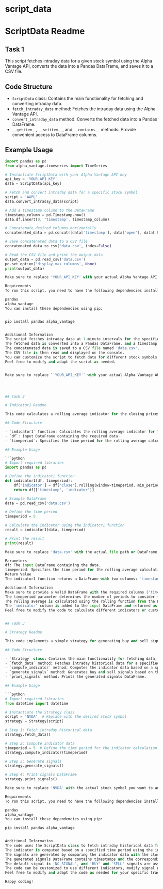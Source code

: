 # script_data

# ScriptData Readme
## Task 1
This script fetches intraday data for a given stock symbol using the Alpha Vantage API, converts the data into a Pandas DataFrame, and saves it to a CSV file.

## Code Structure

- `ScriptData` class: Contains the main functionality for fetching and converting intraday data.
- `fetch_intraday_data` method: Fetches the intraday data using the Alpha Vantage API.
- `convert_intraday_data` method: Converts the fetched data into a Pandas DataFrame.
- `__getitem__`, `__setitem__`, and `__contains__` methods: Provide convenient access to DataFrame columns.

## Example Usage

```python
import pandas as pd
from alpha_vantage.timeseries import TimeSeries

# Instantiate ScriptData with your Alpha Vantage API key
api_key = 'YOUR_API_KEY'
data = ScriptData(api_key)

# Fetch and convert intraday data for a specific stock symbol
script = 'AAPL'
data.convert_intraday_data(script)

# Add a timestamp column to the DataFrame
timestamp_column = pd.Timestamp.now() 
data.df.insert(0, 'timestamp', timestamp_column)

# Concatenate desired columns horizontally
concatenated_data = pd.concat([data['timestamp'], data['open'], data['high'], data['low'], data['close'], data['volume']], axis=1)

# Save concatenated data to a CSV file
concatenated_data.to_csv('data.csv', index=False)

# Read the CSV file and print the output data
output_data = pd.read_csv('data.csv')
pd.set_option('display.max_columns', None)
print(output_data)

Make sure to replace 'YOUR_API_KEY' with your actual Alpha Vantage API key.

Requirements
To run this script, you need to have the following dependencies installed:

pandas
alpha_vantage
You can install these dependencies using pip:


pip install pandas alpha_vantage


Additional Information
The script fetches intraday data at 1-minute intervals for the specified stock symbol.
The fetched data is converted into a Pandas DataFrame, and a timestamp column is added.
The concatenated data is saved to a CSV file named 'data.csv'.
The CSV file is then read and displayed on the console.
You can customize the script to fetch data for different stock symbols or time intervals as per your requirements.
Feel free to modify and adapt the script as needed.


Make sure to replace `'YOUR_API_KEY'` with your actual Alpha Vantage API key in the code and provide any additional information or instructions you think would be helpful for users.




## Task 2

# Indicator1 Readme

This code calculates a rolling average indicator for the closing prices in a DataFrame using a specified time period.

## Code Structure

- `indicator1` function: Calculates the rolling average indicator for the closing prices in the DataFrame.
- `df`: Input DataFrame containing the required data.
- `timeperiod`: Specifies the time period for the rolling average calculation.

## Example Usage

```python
# Import required libraries
import pandas as pd

# Define the indicator1 function
def indicator1(df, timeperiod):
    df['indicator'] = df['close'].rolling(window=timeperiod, min_periods=1).mean()
    return df[['timestamp', 'indicator']]

# Example DataFrame
data = pd.read_csv('data.csv')

# Define the time period
timeperiod = 5

# Calculate the indicator using the indicator1 function
result = indicator1(data, timeperiod)

# Print the result
print(result)

Make sure to replace 'data.csv' with the actual file path or DataFrame variable that contains your data.

Parameters
df: The input DataFrame containing the data.
timeperiod: Specifies the time period for the rolling average calculation.
Return Value
The indicator1 function returns a DataFrame with two columns: 'timestamp' and 'indicator'. The 'timestamp' column contains the timestamps from the original DataFrame, and the 'indicator' column contains the calculated rolling average indicator values.

Additional Information
Make sure to provide a valid DataFrame with the required columns ('timestamp' and 'close') to the indicator1 function.
The timeperiod parameter determines the number of periods to consider for the rolling average calculation.
The rolling average is calculated using the rolling function from the Pandas library.
The 'indicator' column is added to the input DataFrame and returned as part of the result.
Feel free to modify the code to calculate different indicators or customize the rolling window size as per your requirements.


## Task 3

# Strategy Readme

This code implements a simple strategy for generating buy and sell signals based on the comparison of a specified indicator with the closing prices of a stock.

## Code Structure

- `Strategy` class: Contains the main functionality for fetching data, computing indicators, generating signals, and printing them.
- `fetch_data` method: Fetches intraday historical data for a specified stock symbol using the `ScriptData` class.
- `compute_indicator` method: Computes the indicator data based on a specified time period.
- `generate_signals` method: Generates buy and sell signals based on the comparison of the indicator data with the closing prices.
- `print_signals` method: Prints the generated signals DataFrame.

## Example Usage

```python
# Import required libraries
from datetime import datetime

# Instantiate the Strategy class
script = 'NVDA'  # Replace with the desired stock symbol
strategy = Strategy(script)

# Step 1: Fetch intraday historical data
strategy.fetch_data()

# Step 2: Compute indicator data
timeperiod = 5  # Define the time period for the indicator calculation
strategy.compute_indicator(timeperiod)

# Step 3: Generate signals
strategy.generate_signals()

# Step 4: Print signals DataFrame
strategy.print_signals()

Make sure to replace 'NVDA' with the actual stock symbol you want to analyze.

Requirements
To run this script, you need to have the following dependencies installed:

pandas
alpha_vantage
You can install these dependencies using pip:

pip install pandas alpha_vantage


Additional Information
The code uses the ScriptData class to fetch intraday historical data from the Alpha Vantage API.
The indicator is computed based on a specified time period using the indicator1 function.
The signals are generated by comparing the indicator data with the closing prices.
The generated signals DataFrame contains timestamps and the corresponding buy or sell signals.
The default signal is 'NO_SIGNAL', and 'BUY' and 'SELL' signals are assigned based on the comparison of the indicator with the previous closing price.
The code can be customized to use different indicators, modify signal generation criteria, or incorporate additional analysis.
Feel free to modify and adapt the code as needed for your specific trading strategy.

Happy coding!

